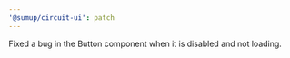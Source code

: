 ```yaml
---
'@sumup/circuit-ui': patch
---
```


Fixed a bug in the Button component when it is disabled and not loading.
